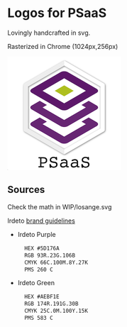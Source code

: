 # Logos for PSaaS
Lovingly handcrafted in svg.

Rasterized in Chrome (1024px,256px)

![PSaaS Logo](PSaaS-256.png)

## Sources
Check the math in WIP/losange.svg

Irdeto [brand guidelines](http://irdeto.com/brand-guidelines/brand-guidelines.html)

- Irdeto Purple

        HEX #5D176A
        RGB 93R.23G.106B
        CMYK 66C.100M.8Y.27K
        PMS 260 C

- Irdeto Green

        HEX #AEBF1E
        RGB 174R.191G.30B
        CMYK 25C.0M.100Y.15K
        PMS 583 C
